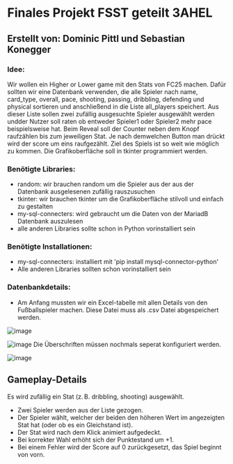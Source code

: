 # Finales Projekt FSST geteilt 3AHEL
## Erstellt von: Dominic Pittl und Sebastian Konegger

### Idee: 
Wir wollen ein Higher or Lower game mit den Stats von FC25 machen. Dafür sollten wir eine Datenbank verwenden, die alle Spieler nach name, card_type, overall, pace, shooting, passing, dribbling, defending und physical sortieren und anschließend in die Liste all_players speichert. Aus dieser Liste sollen zwei zufällig ausgesuchte Spieler ausgewählt werden undder Nutzer soll raten ob entweder Spieler1 oder Spieler2 mehr pace beispielsweise hat. Beim Reveal soll der Counter neben dem Knopf raufzählen bis zum jeweiligen Stat. Je nach demwelchen Button man drückt wird der score um eins raufgezählt. Ziel des Spiels ist so weit wie möglich zu kommen. Die Grafikoberfläche soll in tkinter programmiert werden.

### Benötigte Libraries:
- random: wir brauchen random um die Spieler aus der aus der Datenbank ausgelesenen zufällig rauszusuchen
- tkinter: wir brauchen tkinter um die Grafikoberfläche stilvoll und einfach zu gestalten
- my-sql-connecters: wird gebraucht um die Daten von der MariadB Datenbank auszulesen
- alle anderen Libraries sollte schon in Python vorinstalliert sein

### Benötigte Installationen:
- my-sql-connecters: installiert mit 'pip install mysql-connector-python'
- Alle anderen Libraries sollten schon vorinstalliert sein

### Datenbankdetails:
- Am Anfang mussten wir ein Excel-tabelle mit allen Details von den Fußballspieler machen. Diese Datei muss als .csv Datei abgespeichert werden. 
    
![image](https://github.com/user-attachments/assets/b945768e-b971-4be4-b3cf-714a9387f2a4)

![image](https://github.com/user-attachments/assets/cabc1341-b669-4334-8387-6e1d4750e79c) Die Überschriften müssen nochmals seperat konfiguriert werden. 

![image](https://github.com/user-attachments/assets/c586a09b-d1af-467f-827a-a24868aee1c1)


## Gameplay-Details

Es wird zufällig ein Stat (z. B. dribbling, shooting) ausgewählt.
- Zwei Spieler werden aus der Liste gezogen.
- Der Spieler wählt, welcher der beiden den höheren Wert im angezeigten Stat hat (oder ob es ein Gleichstand ist).
- Der Stat wird nach dem Klick animiert aufgedeckt.
- Bei korrekter Wahl erhöht sich der Punktestand um +1.
- Bei einem Fehler wird der Score auf 0 zurückgesetzt, das Spiel beginnt von vorn.






 
  
